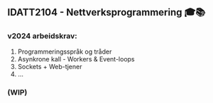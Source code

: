  
## IDATT2104 - Nettverksprogrammering 🎓📚
### v2024 arbeidskrav:

1. Programmeringsspråk og tråder
2. Asynkrone kall - Workers & Event-loops
3. Sockets + Web-tjener
4. ...

### (WIP)
